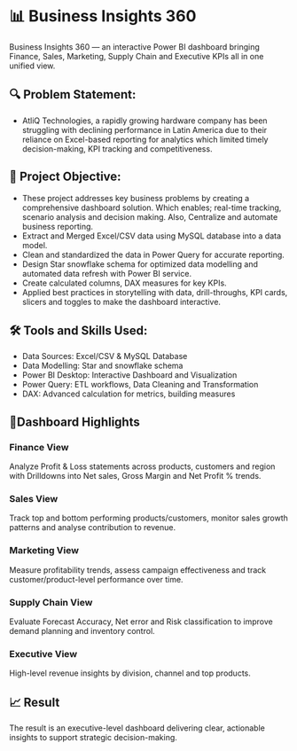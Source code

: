 # 📊 Business Insights 360
Business Insights 360 — an interactive Power BI dashboard bringing Finance, Sales, Marketing, Supply Chain and Executive KPIs all in one unified view.

## 🔍 Problem Statement:
+ AtliQ Technologies, a rapidly growing hardware company has been struggling with declining performance in Latin America due to their reliance on Excel-based reporting for analytics which limited timely decision-making, KPI tracking and competitiveness. 

## 🎯 Project Objective:
+ These project addresses key business problems by creating a comprehensive dashboard solution. Which enables; real-time tracking, scenario analysis and decision making. Also, Centralize and automate business reporting. 
+ Extract and Merged Excel/CSV data using MySQL database into a data model.
+ Clean and standardized the data in Power Query for accurate reporting.
+ Design Star snowflake schema for optimized data modelling and automated data refresh with Power BI service.
+ Create calculated columns, DAX measures for key KPIs.
+ Applied best practices in storytelling with data, drill-throughs, KPI cards, slicers and toggles to make the dashboard interactive.


## 🛠️ Tools and Skills Used: 
+ Data Sources: Excel/CSV & MySQL Database 
+ Data Modelling: Star and snowflake schema
+ Power BI Desktop: Interactive Dashboard and Visualization
+ Power Query: ETL workflows, Data Cleaning and Transformation
+ DAX: Advanced calculation for metrics, building measures


## 📝Dashboard Highlights

### Finance View
Analyze Profit & Loss statements across products, customers and region with Drilldowns into Net sales, Gross Margin and Net Profit % trends.

### Sales View
Track top and bottom performing products/customers, monitor sales growth patterns and analyse contribution to revenue.

### Marketing View
Measure profitability trends, assess campaign effectiveness and track customer/product-level performance over time.

### Supply Chain View
Evaluate Forecast Accuracy, Net error and Risk classification to improve demand planning and inventory control.

### Executive View
High-level revenue insights by division, channel and top products.


## 📈 Result
The result is an executive-level dashboard delivering clear, actionable insights to support strategic decision-making.


